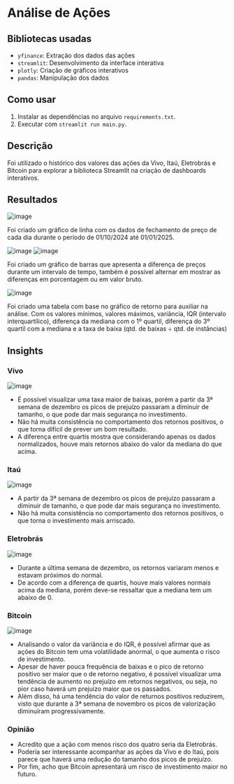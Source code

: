 # Análise de Ações

## Bibliotecas usadas
* `yfinance`: Extração dos dados das ações
* `streamlit`: Desenvolvimento da interface interativa
* `plotly`: Criação de gráficos interativos
* `pandas`: Manipulação dos dados

## Como usar
1. Instalar as dependências no arquivo `requirements.txt`.
2. Executar com `streamlit run main.py`.

## Descrição
Foi utilizado o histórico dos valores das ações da Vivo, Itaú, Eletrobrás e Bitcoin para explorar a biblioteca Streamlit na criação de dashboards interativos.

## Resultados
![image](https://github.com/user-attachments/assets/8d616183-5619-4d7c-9e7c-e91cb0e2a053)

Foi criado um gráfico de linha com os dados de fechamento de preço de cada dia durante o período de 01/10/2024 até 01/01/2025.

![image](https://github.com/user-attachments/assets/6de0fb88-7a6d-4fe1-b0fa-a8abb9909207)
![image](https://github.com/user-attachments/assets/dc2b3e4b-68f4-46a5-9e0e-3e1bba1ebadb)

Foi criado um gráfico de barras que apresenta a diferença de preços durante um intervalo de tempo, também é possível alternar em mostrar as diferenças em porcentagem ou em valor bruto.

![image](https://github.com/user-attachments/assets/8edaf502-434c-4def-8c9b-f78f7a4099ee)

Foi criado uma tabela com base no gráfico de retorno para auxiliar na análise. Com os valores mínimos, valores máximos, variância, IQR (intervalo interquartílico), diferença da mediana com o 1º quartil, diferença do 3º quartil com a mediana e a taxa de baixa (qtd. de baixas ÷ qtd. de instâncias)

## Insights

### Vivo
![image](https://github.com/user-attachments/assets/62c2bc3e-7d0a-4037-a330-30d917b17905)

* É possível visualizar uma taxa maior de baixas, porém a partir da 3ª semana de dezembro os picos de prejuízo passaram a diminuir de tamanho, o que pode dar mais segurança no investimento.
* Não há muita consistência no comportamento dos retornos positivos, o que torna difícil de prever um bom resultado.
* A diferença entre quartis mostra que considerando apenas os dados normalizados, houve mais retornos abaixo do valor da mediana do que acima.

### Itaú
![image](https://github.com/user-attachments/assets/c0512794-1c19-4b23-a585-b860c134beb7)

* A partir da 3ª semana de dezembro os picos de prejuízo passaram a diminuir de tamanho, o que pode dar mais segurança no investimento.
* Não há muita consistência no comportamento dos retornos positivos, o que torna o investimento mais arriscado.

### Eletrobrás
![image](https://github.com/user-attachments/assets/f16e6523-abc3-4029-8105-57126131a5e7)

* Durante a última semana de dezembro, os retornos variaram menos e estavam próximos do normal.
* De acordo com a diferença de quartis, houve mais valores normais acima da mediana, porém deve-se ressaltar que a mediana tem um abaixo de 0.

### Bitcoin
![image](https://github.com/user-attachments/assets/9e4a0f51-0e27-4a39-a33e-5990678b714d)

* Analisando o valor da variância e do IQR, é possível afirmar que as ações do Bitcoin tem uma volatilidade anormal, o que aumenta o risco de investimento.
* Apesar de haver pouca frequência de baixas e o pico de retorno positivo ser maior que o de retorno negativo, é possível visualizar uma tendência de aumento no prejuízo em retornos negativos, ou seja, no pior caso haverá um prejuízo maior que os passados.
* Além disso, há uma tendência do valor de returnos positivos reduzirem, visto que durante a 3ª semana de novembro os picos de valorização diminuíram progressivamente.

### Opinião
* Acredito que a ação com menos risco dos quatro seria da Eletrobrás.
* Poderia ser interessante acompanhar as ações da Vivo e do Itaú, pois parece que haverá uma redução do tamanho dos picos de prejuízo.
* Por fim, acho que Bitcoin apresentará um risco de investimento maior no futuro.
